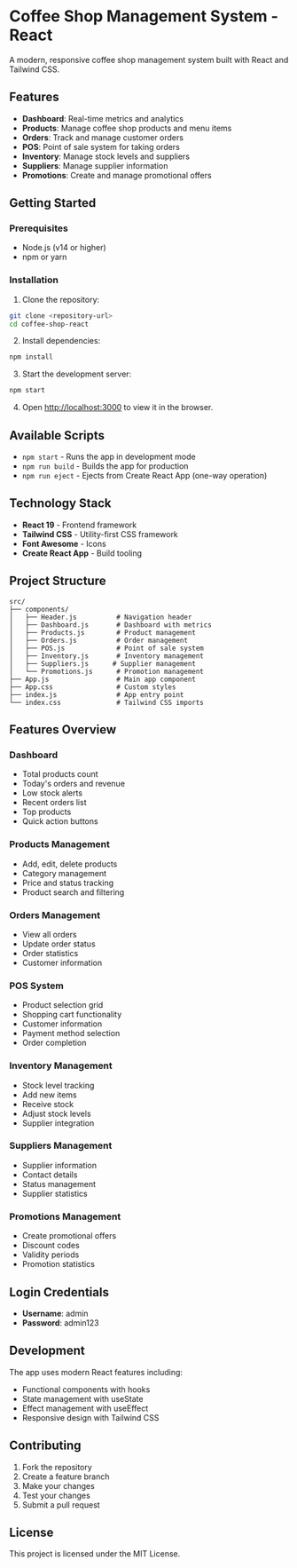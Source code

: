 # Coffee Shop Management System - React

A modern, responsive coffee shop management system built with React and Tailwind CSS.

## Features

- **Dashboard**: Real-time metrics and analytics
- **Products**: Manage coffee shop products and menu items
- **Orders**: Track and manage customer orders
- **POS**: Point of sale system for taking orders
- **Inventory**: Manage stock levels and suppliers
- **Suppliers**: Manage supplier information
- **Promotions**: Create and manage promotional offers

## Getting Started

### Prerequisites

- Node.js (v14 or higher)
- npm or yarn

### Installation

1. Clone the repository:

```bash
git clone <repository-url>
cd coffee-shop-react
```

2. Install dependencies:

```bash
npm install
```

3. Start the development server:

```bash
npm start
```

4. Open [http://localhost:3000](http://localhost:3000) to view it in the browser.

## Available Scripts

- `npm start` - Runs the app in development mode
- `npm run build` - Builds the app for production
- `npm run eject` - Ejects from Create React App (one-way operation)

## Technology Stack

- **React 19** - Frontend framework
- **Tailwind CSS** - Utility-first CSS framework
- **Font Awesome** - Icons
- **Create React App** - Build tooling

## Project Structure

```
src/
├── components/
│   ├── Header.js          # Navigation header
│   ├── Dashboard.js       # Dashboard with metrics
│   ├── Products.js        # Product management
│   ├── Orders.js          # Order management
│   ├── POS.js             # Point of sale system
│   ├── Inventory.js       # Inventory management
│   ├── Suppliers.js      # Supplier management
│   └── Promotions.js      # Promotion management
├── App.js                 # Main app component
├── App.css                # Custom styles
├── index.js               # App entry point
└── index.css              # Tailwind CSS imports
```

## Features Overview

### Dashboard

- Total products count
- Today's orders and revenue
- Low stock alerts
- Recent orders list
- Top products
- Quick action buttons

### Products Management

- Add, edit, delete products
- Category management
- Price and status tracking
- Product search and filtering

### Orders Management

- View all orders
- Update order status
- Order statistics
- Customer information

### POS System

- Product selection grid
- Shopping cart functionality
- Customer information
- Payment method selection
- Order completion

### Inventory Management

- Stock level tracking
- Add new items
- Receive stock
- Adjust stock levels
- Supplier integration

### Suppliers Management

- Supplier information
- Contact details
- Status management
- Supplier statistics

### Promotions Management

- Create promotional offers
- Discount codes
- Validity periods
- Promotion statistics

## Login Credentials

- **Username**: admin
- **Password**: admin123

## Development

The app uses modern React features including:

- Functional components with hooks
- State management with useState
- Effect management with useEffect
- Responsive design with Tailwind CSS

## Contributing

1. Fork the repository
2. Create a feature branch
3. Make your changes
4. Test your changes
5. Submit a pull request

## License

This project is licensed under the MIT License.
